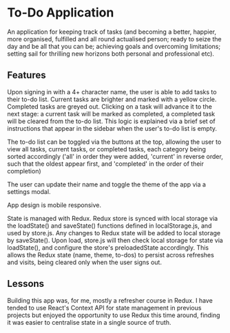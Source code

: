 # To-Do Application

An application for keeping track of tasks (and becoming a better, happier, more organised, fulfilled and all round actualised person; ready to seize the day and be all that you can be; achieving goals and overcoming limitations; setting sail for thrilling new horizons both personal and professional etc).

## Features

Upon signing in with a 4+ character name, the user is able to add tasks to their to-do list. Current tasks are brighter and marked with a yellow circle. Completed tasks are greyed out. Clicking on a task will advance it to the next stage: a current task will be marked as completed, a completed task will be cleared from the to-do list. This logic is explained via a brief set of instructions that appear in the sidebar when the user's to-do list is empty. 

The to-do list can be toggled via the buttons at the top, allowing the user to view all tasks, current tasks, or completed tasks, each category being sorted accordingly ('all' in order they were added, 'current' in reverse order, such that the oldest appear first, and  'completed' in the order of their completion)

The user can update their name and toggle the theme of the app via a settings modal.

App design is mobile responsive.

State is managed with Redux. Redux store is synced with local storage via the loadState() and saveState() functions defined in localStorage.js, and used by store.js. Any changes to Redux state will be added to local storage by saveState(). Upon load, store.js will then check local storage for state via loadState(), and configure the store's preloadedState accordingly. This allows the Redux state (name, theme, to-dos) to persist across refreshes and visits, being cleared only when the user signs out.

## Lessons

Building this app was, for me, mostly a refresher course in Redux. I have tended to use React's Context API for state management in previous projects but enjoyed the opportunity to use Redux this time around, finding it was easier to centralise state in a single source of truth.
